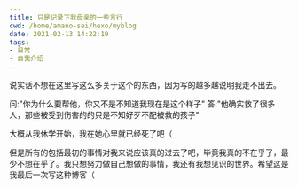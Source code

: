 ```yaml
---
title: 只是记录下我母亲的一些言行
cwd: /home/amano-sei/hexo/myblog
date: 2021-02-13 14:22:19
tags:
- 日常
- 自我介绍
---
```


说实话不想在这里写这么多关于这个的东西，因为写的越多越说明我走不出去。

问:"你为什么要帮他，你又不是不知道我现在是这个样子"
答:"他确实救了很多人，那些被受到伤害的的只是不知好歹不配被救的孩子"

大概从我休学开始，我在她心里就已经死了吧（

但是所有的包括最初的事情对我来说应该真的过去了吧，毕竟我真的不在乎了，最少不想在乎了。我只想努力做自己想做的事情，我还有我想见识的世界。希望这是我最后一次写这种博客（

